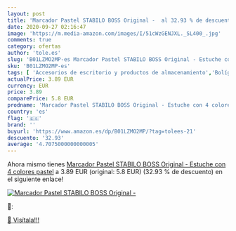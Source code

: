 ```yaml
---
layout: post
title: 'Marcador Pastel STABILO BOSS Original -  al 32.93 % de descuento'
date: 2020-09-27 02:16:47
image: 'https://m.media-amazon.com/images/I/51cWzGENJXL._SL400_.jpg'
comments: true
category: ofertas
author: 'tole.es'
slug: 'B01LZMO2MP-es Marcador Pastel STABILO BOSS Original - Estuche con 4...'
sku: 'B01LZMO2MP-es'
tags: [ 'Accesorios de escritorio y productos de almacenamiento','Bolígrafos, lápices y útiles de escritura','Costura y manualidades','Dibujo','Estuches escolares','Hogar y cocina','Lápices','Marcadores','Material de oficina','Materiales de dibujo','Materiales, organizadores y dispensadores de escritorio','Oficina y papelería','Portaminas','Rotuladores y subrayadores','Subrayadores','stabilo', ]
actualPrice: 3.89 EUR
currency: EUR
price: 3.89
comparePrice: 5.8 EUR
prodname: 'Marcador Pastel STABILO BOSS Original - Estuche con 4 colores pastel'
country: 'es'
flag: '🇪🇸'
brand: ''
buyurl: 'https://www.amazon.es/dp/B01LZMO2MP/?tag=tolees-21'
descuento: '32.93'
average: '4.7075000000000005'
---
```


Ahora mismo tienes [Marcador Pastel STABILO BOSS Original - Estuche con 4 colores pastel](https://www.amazon.es/dp/B01LZMO2MP/?tag=tolees-21) a 3.89 EUR (original: 5.8 EUR) (32.93 %  de descuento) en el siguiente enlace!

[![Marcador Pastel STABILO BOSS Original - ](https://m.media-amazon.com/images/I/51cWzGENJXL._SL400_.jpg)](https://www.amazon.es/dp/B01LZMO2MP/?tag=tolees-21)

🔎:


[🛒 Visítala!!!](https://www.amazon.es/dp/B01LZMO2MP/?tag=tolees-21)
